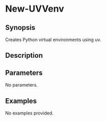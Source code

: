 # New-UVVenv

## Synopsis

Creates Python virtual environments using uv.

## Description



## Parameters
No parameters.
## Examples
No examples provided.
